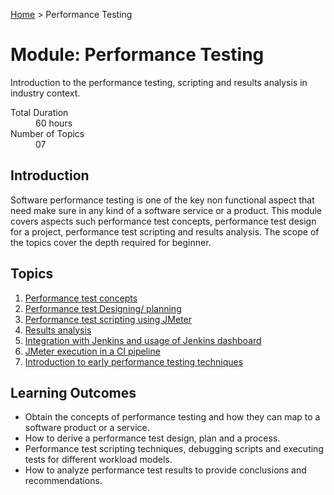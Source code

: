 [Home](../index.md) > Performance Testing

# Module: Performance Testing

Introduction to the performance testing, scripting and results analysis in industry context.

<dl>
<dt>Total Duration</dt>
<dd>60 hours</dd>
<dt>Number of Topics</dt>
<dd>07</dd>
</dl>

## Introduction

Software performance testing is one of the key non functional aspect that need make sure in any kind of a software service or a product. This module covers aspects such performance test concepts, performance test design for a project, performance test scripting and results analysis. The scope of the topics cover the depth required for beginner.

## Topics

1. [Performance test concepts](./01-perf-test-con.md)
2. [Performance test Designing/ planning](./02-perf-test-des.md)
3. [Performance test scripting using JMeter](./03-perf-test-script.md)
4. [Results analysis](./04-res-anl.md)
5. [Integration with Jenkins and usage of Jenkins dashboard](./05-int-jen.md)
6. [JMeter execution in a CI pipeline](./06-jmeter-ci.md)
7. [Introduction to early performance testing techniques](./07-early-perf.md)

## Learning Outcomes

- Obtain the concepts of performance testing and how they can map to a software product or a service.
- How to derive a performance test design, plan and a process.
- Performance test scripting techniques, debugging scripts and executing tests for different workload models.
- How to analyze performance test results to provide conclusions and recommendations.
